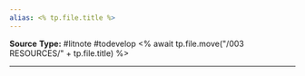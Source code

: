 ```yaml
---
alias: <% tp.file.title %>
---
```

**Source**
**Type:** #litnote #todevelop <% await tp.file.move("/003 RESOURCES/" + tp.file.title) %>

---